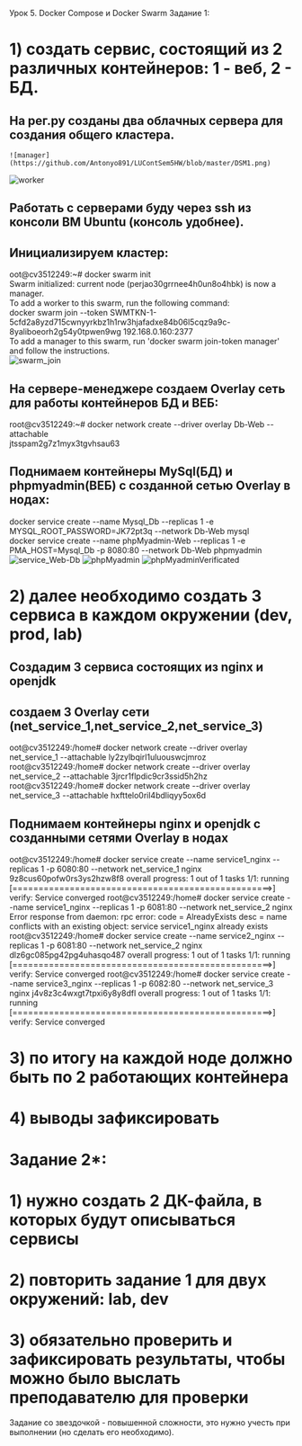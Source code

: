 Урок 5. Docker Compose и Docker Swarm
Задание 1:
# 1) создать сервис, состоящий из 2 различных контейнеров: 1 - веб, 2 - БД.
   ## На рег.ру созданы два облачных сервера для создания общего кластера.
    ![manager](https://github.com/Antonyo891/LUContSem5HW/blob/master/DSM1.png)
   ![worker](https://github.com/Antonyo891/LUContSem5HW/blob/master/DSW1.png)
   ## Работать с серверами буду через ssh из консоли ВМ Ubuntu (консоль удобнее).<br>
   ## Инициализируем кластер:<br>
   oot@cv3512249:~# docker swarm init <br>
   Swarm initialized: current node (perjao30grrnee4h0un8o4hbk) is now a manager.<br>
   To add a worker to this swarm, run the following command:<br>
   docker swarm join --token SWMTKN-1-5cfd2a8yzd715cwnyyrkbz1h1rw3hjafadxe84b06l5cqz9a9c-8yaliboeorh2g54y0tpwen9wg 192.168.0.160:2377<br>
   To add a manager to this swarm, run 'docker swarm join-token manager' and follow the instructions.<br>
   ![swarm_join](https://github.com/Antonyo891/LUContSem5HW/blob/master/DS2.png)
   ## На сервере-менеджере создаем Overlay сеть для работы контейнеров БД и ВЕБ: <br>
   root@cv3512249:~# docker network create --driver overlay Db-Web --attachable <br>
   jtsspam2g7z1myx3tgvhsau63 <br>
   ## Поднимаем контейнеры MySql(БД) и phpmyadmin(ВЕБ) с созданной сетью Overlay в нодах: <br>
   docker service create --name Mysql_Db --replicas 1 -e MYSQL_ROOT_PASSWORD=JK72pt3q --network Db-Web mysql <br>
   docker service create --name phpMyadmin-Web --replicas 1 -e PMA_HOST=Mysql_Db -p 8080:80 --network Db-Web phpmyadmin <br>
   ![service_Web-Db](https://github.com/Antonyo891/LUContSem5HW/blob/master/ServiceDb-Web.png)
   ![phpMyadmin](https://github.com/Antonyo891/LUContSem5HW/blob/master/TestT1.1.png)
   ![phpMyadminVerificated](https://github.com/Antonyo891/LUContSem5HW/blob/master/TestT1.1.2.png)
# 2) далее необходимо создать 3 сервиса в каждом окружении (dev, prod, lab) <br>
## Создадим 3 сервиса состоящих из nginx и openjdk <br>
   ## создаем 3 Overlay сети (net_service_1,net_service_2,net_service_3) <br>
oot@cv3512249:/home# docker network create --driver overlay net_service_1 --attachable
ly2zylbqirl1uluouswcjmroz
root@cv3512249:/home# docker network create --driver overlay net_service_2 --attachable
3jrcr1flpdic9cr3ssid5h2hz
root@cv3512249:/home# docker network create --driver overlay net_service_3 --attachable
hxfttelo0ril4bdliqyy5ox6d
## Поднимаем контейнеры nginx и openjdk с созданными сетями Overlay в нодах
oot@cv3512249:/home# docker service create --name service1_nginx --replicas 1 -p 6080:80 --network net_service_1 nginx
9z8cus60pofw0rs3ys2hzw8f8
overall progress: 1 out of 1 tasks 
1/1: running   [==================================================>] 
verify: Service converged 
root@cv3512249:/home# docker service create --name service1_nginx --replicas 1 -p 6081:80 --network net_service_2 nginx
Error response from daemon: rpc error: code = AlreadyExists desc = name conflicts with an existing object: service service1_nginx already exists
root@cv3512249:/home# docker service create --name service2_nginx --replicas 1 -p 6081:80 --network net_service_2 nginx
dlz6gc085pg42pg4uhasqo487
overall progress: 1 out of 1 tasks 
1/1: running   [==================================================>] 
verify: Service converged 
root@cv3512249:/home# docker service create --name service3_nginx --replicas 1 -p 6082:80 --network net_service_3 nginx
j4v8z3c4wxgt7tpxi6y8y8dfl
overall progress: 1 out of 1 tasks 
1/1: running   [==================================================>] 
verify: Service converged 


   
# 3) по итогу на каждой ноде должно быть по 2 работающих контейнера <br>
# 4) выводы зафиксировать <br>

# Задание 2*: <br> 
# 1) нужно создать 2 ДК-файла, в которых будут описываться сервисы <br>
# 2) повторить задание 1 для двух окружений: lab, dev
# 3) обязательно проверить и зафиксировать результаты, чтобы можно было выслать преподавателю для проверки

Задание со звездочкой - повышенной сложности, это нужно учесть при выполнении (но сделать его необходимо).
